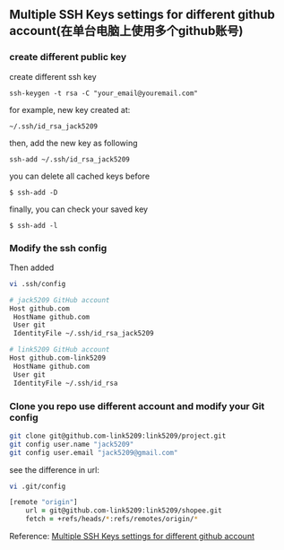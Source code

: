 ## Multiple SSH Keys settings for different github account(在单台电脑上使用多个github账号)

### create different public key
create different ssh key

`ssh-keygen -t rsa -C "your_email@youremail.com"`

for example, new key created at:

`~/.ssh/id_rsa_jack5209`

then, add the new key as following

`ssh-add ~/.ssh/id_rsa_jack5209`

you can delete all cached keys before

`$ ssh-add -D`

finally, you can check your saved key

`$ ssh-add -l`

### Modify the ssh config

Then added

```zsh
vi .ssh/config

# jack5209 GitHub account
Host github.com
 HostName github.com
 User git
 IdentityFile ~/.ssh/id_rsa_jack5209

# link5209 GitHub account
Host github.com-link5209
 HostName github.com
 User git
 IdentityFile ~/.ssh/id_rsa
```

### Clone you repo use different account and modify your Git config

```zsh
git clone git@github.com-link5209:link5209/project.git
git config user.name "jack5209"
git config user.email "jack5209@gmail.com"
```

see the difference in url:

```zsh
vi .git/config

[remote "origin"]
    url = git@github.com-link5209:link5209/shopee.git
    fetch = +refs/heads/*:refs/remotes/origin/*
```

Reference: [Multiple SSH Keys settings for different github account](https://gist.github.com/jexchan/2351996)
